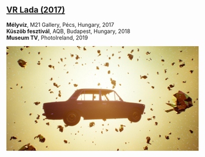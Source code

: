 ## [VR Lada (2017)](/c/projects/vr_lada-2017)
**Mélyvíz**, M21 Gallery, Pécs, Hungary, 2017  
**Küszöb fesztivál**, AQB, Budapest, Hungary, 2018  
**Museum TV**, PhotoIreland, 2019

<a href="/c/projects/vr_lada-2017">

![_full](vr_lada-2017/VR_LADA_Space.jpg)

</a>
